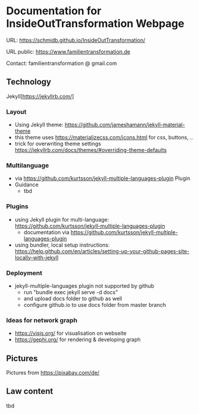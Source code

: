 # Documentation for InsideOutTransformation Webpage

URL: https://schmidb.github.io/InsideOutTransformation/

URL public: https://www.familientransformation.de

Contact: familientransformation @ gmail.com

## Technology
Jekyll[https://jekyllrb.com/]

### Layout
* Using Jekyll theme: https://github.com/jameshamann/jekyll-material-theme
* this theme uses https://materializecss.com/icons.html for css, buttons, ..
* trick for overwriting theme settings https://jekyllrb.com/docs/themes/#overriding-theme-defaults

### Multilanguage
* via https://github.com/kurtsson/jekyll-multiple-languages-plugin Plugin
* Guidance
  * tbd

### Plugins
* using Jekyll plugin for multi-language: https://github.com/kurtsson/jekyll-multiple-languages-plugin
  * documentation via https://github.com/kurtsson/jekyll-multiple-languages-plugin
* using bundler, local setup instructions: https://help.github.com/en/articles/setting-up-your-github-pages-site-locally-with-jekyll

### Deployment
* jekyll-multiple-languages plugin not supported by github
  * run "bundle exec jekyll serve -d docs"
  * and upload docs folder to github as well
  * configure github.io to use docs folder from master branch

### Ideas for network graph
* https://visjs.org/ for visualisation on webseite
* https://gephi.org/ for rendering & developing graph



## Pictures
Pictures from https://pixabay.com/de/



## Law content
tbd
